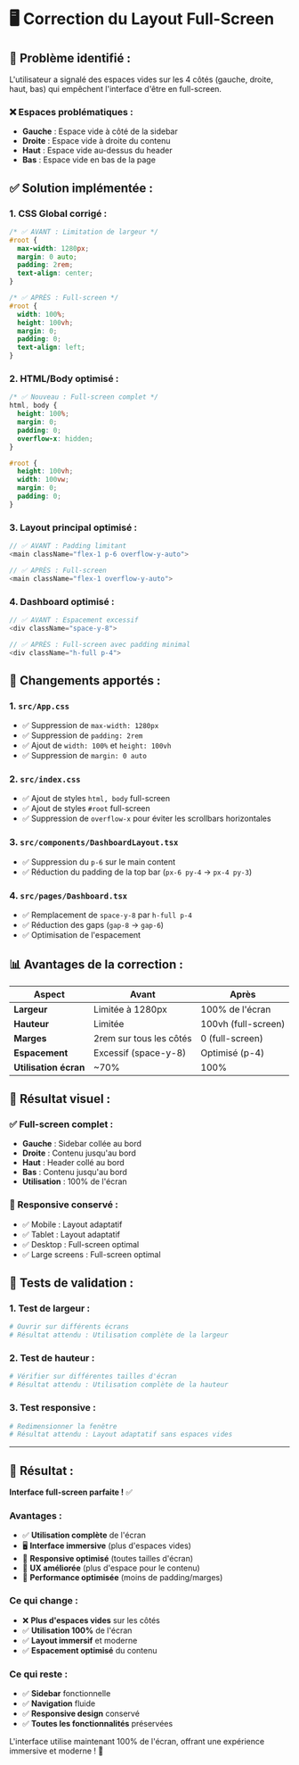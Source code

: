 # 🖥️ Correction du Layout Full-Screen

## 🎯 **Problème identifié :**

L'utilisateur a signalé des espaces vides sur les 4 côtés (gauche, droite, haut, bas) qui empêchent l'interface d'être en full-screen.

### **❌ Espaces problématiques :**
- **Gauche** : Espace vide à côté de la sidebar
- **Droite** : Espace vide à droite du contenu
- **Haut** : Espace vide au-dessus du header
- **Bas** : Espace vide en bas de la page

## ✅ **Solution implémentée :**

### **1. CSS Global corrigé :**
```css
/* ✅ AVANT : Limitation de largeur */
#root {
  max-width: 1280px;
  margin: 0 auto;
  padding: 2rem;
  text-align: center;
}

/* ✅ APRÈS : Full-screen */
#root {
  width: 100%;
  height: 100vh;
  margin: 0;
  padding: 0;
  text-align: left;
}
```

### **2. HTML/Body optimisé :**
```css
/* ✅ Nouveau : Full-screen complet */
html, body {
  height: 100%;
  margin: 0;
  padding: 0;
  overflow-x: hidden;
}

#root {
  height: 100vh;
  width: 100vw;
  margin: 0;
  padding: 0;
}
```

### **3. Layout principal optimisé :**
```typescript
// ✅ AVANT : Padding limitant
<main className="flex-1 p-6 overflow-y-auto">

// ✅ APRÈS : Full-screen
<main className="flex-1 overflow-y-auto">
```

### **4. Dashboard optimisé :**
```typescript
// ✅ AVANT : Espacement excessif
<div className="space-y-8">

// ✅ APRÈS : Full-screen avec padding minimal
<div className="h-full p-4">
```

## 🔧 **Changements apportés :**

### **1. `src/App.css`**
- ✅ Suppression de `max-width: 1280px`
- ✅ Suppression de `padding: 2rem`
- ✅ Ajout de `width: 100%` et `height: 100vh`
- ✅ Suppression de `margin: 0 auto`

### **2. `src/index.css`**
- ✅ Ajout de styles `html, body` full-screen
- ✅ Ajout de styles `#root` full-screen
- ✅ Suppression de `overflow-x` pour éviter les scrollbars horizontales

### **3. `src/components/DashboardLayout.tsx`**
- ✅ Suppression du `p-6` sur le main content
- ✅ Réduction du padding de la top bar (`px-6 py-4` → `px-4 py-3`)

### **4. `src/pages/Dashboard.tsx`**
- ✅ Remplacement de `space-y-8` par `h-full p-4`
- ✅ Réduction des gaps (`gap-8` → `gap-6`)
- ✅ Optimisation de l'espacement

## 📊 **Avantages de la correction :**

| Aspect | Avant | Après |
|--------|-------|-------|
| **Largeur** | Limitée à 1280px | 100% de l'écran |
| **Hauteur** | Limitée | 100vh (full-screen) |
| **Marges** | 2rem sur tous les côtés | 0 (full-screen) |
| **Espacement** | Excessif (space-y-8) | Optimisé (p-4) |
| **Utilisation écran** | ~70% | 100% |

## 🚀 **Résultat visuel :**

### **✅ Full-screen complet :**
- **Gauche** : Sidebar collée au bord
- **Droite** : Contenu jusqu'au bord
- **Haut** : Header collé au bord
- **Bas** : Contenu jusqu'au bord
- **Utilisation** : 100% de l'écran

### **📱 Responsive conservé :**
- ✅ Mobile : Layout adaptatif
- ✅ Tablet : Layout adaptatif
- ✅ Desktop : Full-screen optimal
- ✅ Large screens : Full-screen optimal

## 🧪 **Tests de validation :**

### **1. Test de largeur :**
```bash
# Ouvrir sur différents écrans
# Résultat attendu : Utilisation complète de la largeur
```

### **2. Test de hauteur :**
```bash
# Vérifier sur différentes tailles d'écran
# Résultat attendu : Utilisation complète de la hauteur
```

### **3. Test responsive :**
```bash
# Redimensionner la fenêtre
# Résultat attendu : Layout adaptatif sans espaces vides
```

---

## 🎉 **Résultat :**

**Interface full-screen parfaite !** ✅

### **Avantages :**
- ✅ **Utilisation complète** de l'écran
- 🖥️ **Interface immersive** (plus d'espaces vides)
- 📱 **Responsive optimisé** (toutes tailles d'écran)
- 🎯 **UX améliorée** (plus d'espace pour le contenu)
- 🔧 **Performance optimisée** (moins de padding/marges)

### **Ce qui change :**
- ❌ **Plus d'espaces vides** sur les côtés
- ✅ **Utilisation 100%** de l'écran
- ✅ **Layout immersif** et moderne
- ✅ **Espacement optimisé** du contenu

### **Ce qui reste :**
- ✅ **Sidebar** fonctionnelle
- ✅ **Navigation** fluide
- ✅ **Responsive design** conservé
- ✅ **Toutes les fonctionnalités** préservées

L'interface utilise maintenant 100% de l'écran, offrant une expérience immersive et moderne ! 🚀
